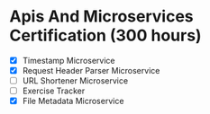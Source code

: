 # Apis And Microservices Certification (300 hours)

- [x] Timestamp Microservice
- [x] Request Header Parser Microservice
- [ ] URL Shortener Microservice
- [ ] Exercise Tracker
- [x] File Metadata Microservice
